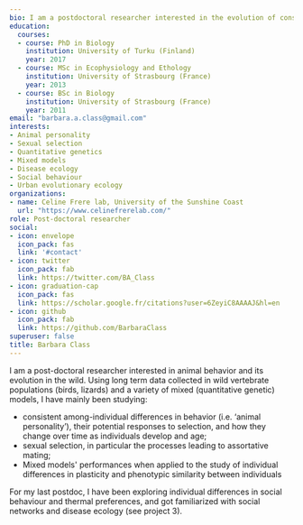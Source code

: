 ```yaml
---
bio: I am a postdoctoral researcher interested in the evolution of consistent behavioural differences among individuals and their ecological consequences in wild animals.
education:
  courses:
  - course: PhD in Biology
    institution: University of Turku (Finland)
    year: 2017
  - course: MSc in Ecophysiology and Ethology
    institution: University of Strasbourg (France)
    year: 2013
  - course: BSc in Biology
    institution: University of Strasbourg (France)
    year: 2011
email: "barbara.a.class@gmail.com"
interests:
- Animal personality
- Sexual selection
- Quantitative genetics
- Mixed models
- Disease ecology
- Social behaviour
- Urban evolutionary ecology
organizations:
- name: Celine Frere lab, University of the Sunshine Coast
  url: "https://www.celinefrerelab.com/"
role: Post-doctoral researcher
social:
- icon: envelope
  icon_pack: fas
  link: '#contact'
- icon: twitter
  icon_pack: fab
  link: https://twitter.com/BA_Class
- icon: graduation-cap
  icon_pack: fas
  link: https://scholar.google.fr/citations?user=6ZeyiC8AAAAJ&hl=en
- icon: github
  icon_pack: fab
  link: https://github.com/BarbaraClass
superuser: false
title: Barbara Class
---
```


I am a post-doctoral researcher interested in animal behavior and its evolution in the wild. Using long term data collected in wild vertebrate populations (birds, lizards) and a variety of mixed (quantitative genetic) models, I have mainly been studying:
- consistent among-individual differences in behavior (i.e. ‘animal personality’), their potential responses to selection, and how they change over time as individuals develop and age;
- sexual selection, in particular the processes leading to assortative mating;
- Mixed models' performances when applied to the study of individual differences in plasticity and phenotypic similarity between individuals

For my last postdoc, I have been exploring individual differences in social behaviour and thermal preferences, and got familiarized with social networks and disease ecology (see project 3).


